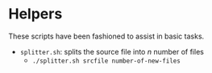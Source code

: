 # Helpers
These scripts have been fashioned to assist in basic tasks.
 * `splitter.sh`: splits the source file into *n* number of files
   * `./splitter.sh srcfile number-of-new-files`
